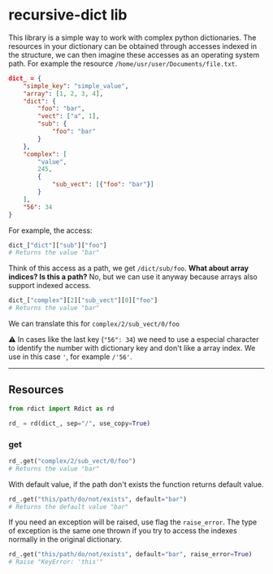 # recursive-dict lib

This library is a simple way to work with complex python dictionaries. The resources in your dictionary can be obtained through accesses indexed in the structure, we can then imagine these accesses as an operating system path. For example the resource `/home/usr/user/Documents/file.txt`.

```json
dict_ = {
    "simple_key": "simple_value",
    "array": [1, 2, 3, 4],
    "dict": {
        "foo": "bar",
        "vect": ["a", 1],
        "sub": {
            "foo": "bar"
        }
    },
    "complex": [
        "value",
        245,
        {
            "sub_vect": [{"foo": "bar"}]
        }
    ],
    "56": 34
}
```

For example, the access:

```python
dict_["dict"]["sub"]["foo"]
# Returns the value "bar"
```

Think of this access as a path, we get `/dict/sub/foo`. **What about array indices? Is this a path?** No, but we can use it anyway because arrays also support indexed access.

```python
dict_["complex"][2]["sub_vect"][0]["foo"]
# Returns the value "bar"
```

We can translate this for `complex/2/sub_vect/0/foo`

:warning: In cases like the last key (`"56": 34`) we need to use a especial character to identify the number with dictionary key and don't like a array index. We use in this case `'`, for example `/'56'`.

---

## Resources

```python
from rdict import Rdict as rd

rd_ = rd(dict_, sep="/", use_copy=True)
```

### get

```python
rd_.get("complex/2/sub_vect/0/foo")
# Returns the value "bar"
```

With default value, if the path don't exists the function returns default value.

```python
rd_.get("this/path/do/not/exists", default="bar")
# Returns the default value "bar"
```

If you need an exception will be raised, use flag the `raise_error`. The type of exception is the same one thrown if you try to access the indexes normally in the original dictionary.

```python
rd_.get("this/path/do/not/exists", default="bar", raise_error=True)
# Raise "KeyError: 'this'"
```
